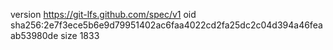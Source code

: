 version https://git-lfs.github.com/spec/v1
oid sha256:2e7f3ece5b6e9d79951402ac6faa4022cd2fa25dc2c04d394a46feaab53980de
size 1833
